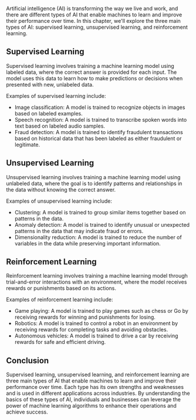 
Artificial intelligence (AI) is transforming the way we live and work, and there are different types of AI that enable machines to learn and improve their performance over time. In this chapter, we'll explore the three main types of AI: supervised learning, unsupervised learning, and reinforcement learning.

Supervised Learning
-------------------

Supervised learning involves training a machine learning model using labeled data, where the correct answer is provided for each input. The model uses this data to learn how to make predictions or decisions when presented with new, unlabeled data.

Examples of supervised learning include:

* Image classification: A model is trained to recognize objects in images based on labeled examples.
* Speech recognition: A model is trained to transcribe spoken words into text based on labeled audio samples.
* Fraud detection: A model is trained to identify fraudulent transactions based on historical data that has been labeled as either fraudulent or legitimate.

Unsupervised Learning
---------------------

Unsupervised learning involves training a machine learning model using unlabeled data, where the goal is to identify patterns and relationships in the data without knowing the correct answer.

Examples of unsupervised learning include:

* Clustering: A model is trained to group similar items together based on patterns in the data.
* Anomaly detection: A model is trained to identify unusual or unexpected patterns in the data that may indicate fraud or errors.
* Dimensionality reduction: A model is trained to reduce the number of variables in the data while preserving important information.

Reinforcement Learning
----------------------

Reinforcement learning involves training a machine learning model through trial-and-error interactions with an environment, where the model receives rewards or punishments based on its actions.

Examples of reinforcement learning include:

* Game playing: A model is trained to play games such as chess or Go by receiving rewards for winning and punishments for losing.
* Robotics: A model is trained to control a robot in an environment by receiving rewards for completing tasks and avoiding obstacles.
* Autonomous vehicles: A model is trained to drive a car by receiving rewards for safe and efficient driving.

Conclusion
----------

Supervised learning, unsupervised learning, and reinforcement learning are three main types of AI that enable machines to learn and improve their performance over time. Each type has its own strengths and weaknesses and is used in different applications across industries. By understanding the basics of these types of AI, individuals and businesses can leverage the power of machine learning algorithms to enhance their operations and achieve success.
